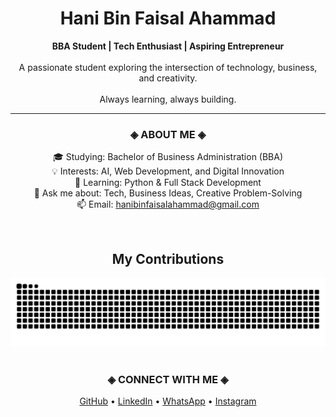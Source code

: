 <div align="center">
  <h1>Hani Bin Faisal Ahammad</h1>
  <strong>BBA Student | Tech Enthusiast | Aspiring Entrepreneur</strong>
</div>

<div align="center">
  <br>
  A passionate student exploring the intersection of technology, business, and creativity.
  <br><br>
  Always learning, always building.
</div>

---

<div align="center">
  
### ◈ ABOUT ME ◈
🎓 Studying: Bachelor of Business Administration (BBA)
<br>
💡 Interests: AI, Web Development, and Digital Innovation
<br>
🌱 Learning: Python & Full Stack Development
<br>
💬 Ask me about: Tech, Business Ideas, Creative Problem-Solving
<br>
📫 Email: hanibinfaisalahammad@gmail.com

</div>

<br>

<div align="center">
  <h2>My Contributions</h2>
  <img src="https://raw.githubusercontent.com/Hani-Bin-Faisal-Ahammad/Hani-Bin-Faisal-Ahammad/main/dist/github-contribution-grid-snake-dark.svg" alt="snake eating my contributions" />
</div>

<br>

<div align="center">

### ◈ CONNECT WITH ME ◈
<p>
<a href="https://github.com/hanibinfaisalahammad">GitHub</a> •
<a href="https://www.linkedin.com/in/hanibinfaisalahammad/">LinkedIn</a> •
<a href="https://wa.me/919074278564">WhatsApp</a> •
<a href="https://www.instagram.com/hanibinfaisalahammad/">Instagram</a>
</p>
</div>
